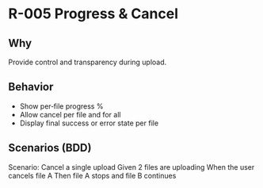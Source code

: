 # R-005 Progress & Cancel

## Why
Provide control and transparency during upload.

## Behavior
- Show per‑file progress %
- Allow cancel per file and for all
- Display final success or error state per file

## Scenarios (BDD)
Scenario: Cancel a single upload
Given 2 files are uploading
When the user cancels file A
Then file A stops and file B continues
